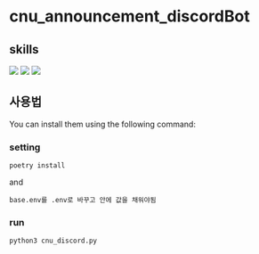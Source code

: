 # cnu_announcement_discordBot

## skills
<img src="https://img.shields.io/badge/dotenv-#ECD53F?style=for-the-badge&logo=dotenv&logoColor=white"> <img src="https://img.shields.io/badge/discord-#5865F2?style=for-the-badge&logo=discord&logoColor=white"> <img src="https://img.shields.io/badge/poetry-#60A5FA?style=for-the-badge&logo=poetry&logoColor=white"> 

## 사용법

You can install them using the following command:

### setting
```
poetry install
```
and
```
base.env를 .env로 바꾸고 안에 값을 채워야됨
```

### run
```
python3 cnu_discord.py
```